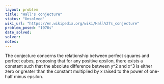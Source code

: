 ```yaml
---
layout: problem
title: "Hall's conjecture"
status: "Unsolved"
wiki_url: "https://en.wikipedia.org/wiki/Hall%27s_conjecture"
problem_posed: "1970s"
date_solved:
solver:
notes:
---
```

The conjecture concerns the relationship between perfect squares and perfect cubes, proposing that for any positive epsilon, there exists a constant such that the absolute difference between y^2 and x^3 is either zero or greater than the constant multiplied by x raised to the power of one-half minus epsilon.